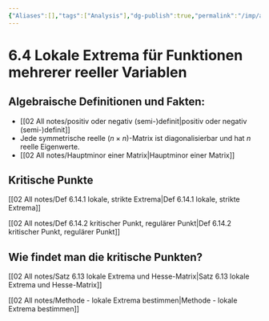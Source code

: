 ```yaml
---
{"Aliases":[],"tags":["Analysis"],"dg-publish":true,"permalink":"/imp/analysis-2/6-differentialrechnung-fuer-funktionen-mehrerer-reeller-variablen/6-4-lokale-extrema-fuer-funktionen-mehrerer-reeller-variablen/","dgHomeLink":true,"dgPassFrontmatter":true}
---
```


# 6.4 Lokale Extrema für Funktionen mehrerer reeller Variablen
## Algebraische Definitionen und Fakten: 
- [[02 All notes/positiv oder negativ (semi-)definit|positiv oder negativ (semi-)definit]]
- Jede symmetrische reelle $(n\times n)$-Matrix ist diagonalisierbar und hat $n$ reelle Eigenwerte. 
- [[02 All notes/Hauptminor einer Matrix|Hauptminor einer Matrix]]

## Kritische Punkte
[[02 All notes/Def 6.14.1 lokale, strikte Extrema|Def 6.14.1 lokale, strikte Extrema]]

[[02 All notes/Def 6.14.2 kritischer Punkt, regulärer Punkt|Def 6.14.2 kritischer Punkt, regulärer Punkt]]

## Wie findet man die kritische Punkten? 
[[02 All notes/Satz 6.13 lokale Extrema und Hesse-Matrix|Satz 6.13 lokale Extrema und Hesse-Matrix]]

[[02 All notes/Methode - lokale Extrema bestimmen|Methode - lokale Extrema bestimmen]]


